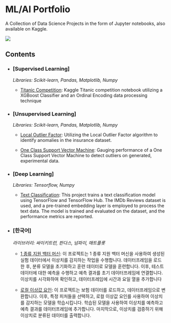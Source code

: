 # ML/AI Portfolio

A Collection of Data Science Projects in the form of Jupyter notebooks, also available on Kaggle.

[![](https://img.shields.io/badge/ML/AI_Algorithms-20BEFF?style=for-the-badge&logo=Kaggle&logoColor=white)](https://www.kaggle.com/kyeongsupchoi/code?scroll=true)

## Contents

- ### [Supervised Learning]

    _Libraries: Scikit-learn, Pandas, Matplotlib, Numpy_ 

	- [Titanic Competition](https://www.kaggle.com/code/kyeongsupchoi/titanic): Kaggle Titanic competition notebook utilizing a XGBoost Classifier and an Ordinal Encoding data processing technique

- ### [Unsupervised Learning]

	_Libraries: Scikit-learn, Pandas, Matplotlib, Numpy_ 

	- [Local Outlier Factor](https://www.kaggle.com/code/kyeongsupchoi/local-outlier-factor): Utilizing the Local Outlier Factor algorithm to identify anomalies in the insurance dataset. 

	- [One Class Support Vector Machine](https://www.kaggle.com/code/kyeongsupchoi/one-class-support-vector-machine): Gauging performance of a One Class Support Vector Machine to detect outliers on generated, experimental data. 

- ### [Deep Learning]

	_Libraries: Tensorflow, Numpy_ 

	- [Text Classification](https://www.kaggle.com/code/kyeongsupchoi/textclassificationtensorflowhub): This project trains a text classification model using TensorFlow and TensorFlow Hub. The IMDb Reviews dataset is used, and a pre-trained embedding layer is employed to process the text data. The model is trained and evaluated on the dataset, and the performance metrics are reported.

- ### [한국어]

	_라이브러리: 싸이키트런, 판다스, 넘파이, 매트플롯_ 

 	- [1 종류 지원 백터 머신](https://www.kaggle.com/code/kyeongsupchoi/model2-1): 이 프로젝트는 1 종류 지원 백터 머신을 사용하여 생성된 실험 데이터에서 이상치를 감지하는 작업을 수행합니다. 데이터프레임을 로드한 후, 분류 모델을 초기화하고 훈련 데이터로 모델을 훈련합니다. 이후, 테스트 데이터에 대한 예측을 수행하고 예측 결과를 초기 데이터프레임에 연결합니다. 이상치를 시각화하여 확인하고, 데이터프레임에 시간과 요일 열을 추가합니다

    - [로컬 이상값 요인](https://www.kaggle.com/code/kyeongsupchoi/model3): 이 프로젝트는 보험 데이터를 로드하고, 데이터프레임으로 변환합니다. 이후, 특정 피처들을 선택하고, 로컬 이상값 요인를 사용하여 이상치를 감지하는 모델을 학습시킵니다. 학습된 모델을 사용하여 이상치를 예측하고 예측 결과를 데이터프레임에 추가합니다. 마지막으로, 이상치를 검증하기 위해 이상치로 분류된 데이터를 출력합니다. 
